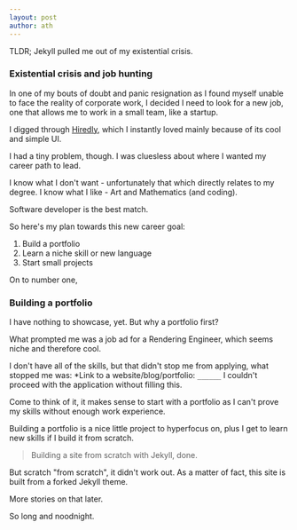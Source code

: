 ```yaml
---
layout: post
author: ath
---
```


TLDR; Jekyll pulled me out of my existential crisis.

### Existential crisis and job hunting

In one of my bouts of doubt and panic resignation as I found myself unable to face the reality of corporate work, I decided I need to look for a new job, one that allows me to work in a small team, like a startup. 

I digged through [Hiredly](https://my.hiredly.com/), which I instantly loved mainly because of its cool and simple UI.

I had a tiny problem, though. I was cluesless about where I wanted my career path to lead. 

I know what I don't want - unfortunately that which directly relates to my degree. I know what I like - Art and Mathematics (and coding). 

Software developer is the best match.

So here's my plan towards this new career goal:
1. Build a portfolio
2. Learn a niche skill or new language
3. Start small projects

On to number one,

### Building a portfolio

I have nothing to showcase, yet. But why a portfolio first? 

What prompted me was a job ad for a Rendering Engineer, which seems niche and therefore cool. 

I don't have all of the skills, but that didn't stop me from applying, what stopped me was: *Link to a website/blog/portfolio: `______` I couldn't proceed with the application without filling this.

Come to think of it, it makes sense to start with a portfolio as I can't prove my skills without enough work experience. 

Building a portfolio is a nice little project to hyperfocus on, plus I get to learn new skills if I build it from scratch.

> Building a site from scratch with Jekyll, done. 

But scratch "from scratch", it didn't work out. As a matter of fact, this site is built from a forked Jekyll theme. 

More stories on that later.

So long and noodnight.